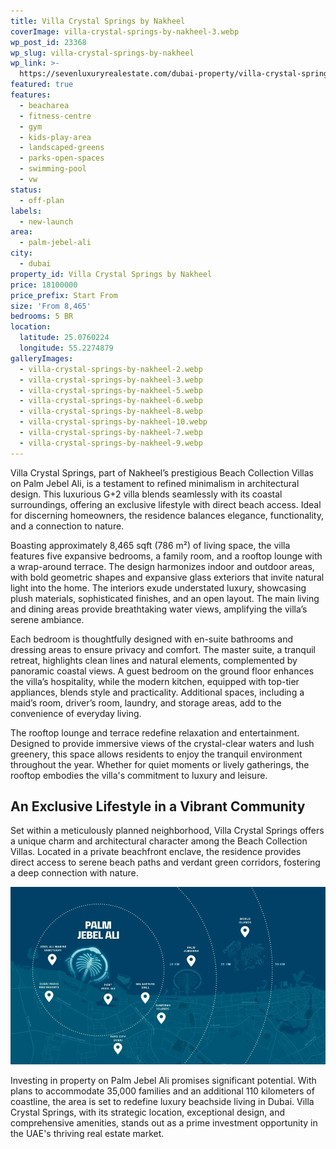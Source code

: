 ```yaml
---
title: Villa Crystal Springs by Nakheel
coverImage: villa-crystal-springs-by-nakheel-3.webp
wp_post_id: 23368
wp_slug: villa-crystal-springs-by-nakheel
wp_link: >-
  https://sevenluxuryrealestate.com/dubai-property/villa-crystal-springs-by-nakheel/
featured: true
features:
  - beacharea
  - fitness-centre
  - gym
  - kids-play-area
  - landscaped-greens
  - parks-open-spaces
  - swimming-pool
  - vw
status:
  - off-plan
labels:
  - new-launch
area:
  - palm-jebel-ali
city:
  - dubai
property_id: Villa Crystal Springs by Nakheel
price: 18100000
price_prefix: Start From
size: 'From 8,465'
bedrooms: 5 BR
location:
  latitude: 25.0760224
  longitude: 55.2274879
galleryImages:
  - villa-crystal-springs-by-nakheel-2.webp
  - villa-crystal-springs-by-nakheel-3.webp
  - villa-crystal-springs-by-nakheel-5.webp
  - villa-crystal-springs-by-nakheel-6.webp
  - villa-crystal-springs-by-nakheel-8.webp
  - villa-crystal-springs-by-nakheel-10.webp
  - villa-crystal-springs-by-nakheel-7.webp
  - villa-crystal-springs-by-nakheel-9.webp
---
```


Villa Crystal Springs, part of Nakheel’s prestigious Beach Collection Villas on Palm Jebel Ali, is a testament to refined minimalism in architectural design. This luxurious G+2 villa blends seamlessly with its coastal surroundings, offering an exclusive lifestyle with direct beach access. Ideal for discerning homeowners, the residence balances elegance, functionality, and a connection to nature.

Boasting approximately 8,465 sqft (786 m²) of living space, the villa features five expansive bedrooms, a family room, and a rooftop lounge with a wrap-around terrace. The design harmonizes indoor and outdoor areas, with bold geometric shapes and expansive glass exteriors that invite natural light into the home. The interiors exude understated luxury, showcasing plush materials, sophisticated finishes, and an open layout. The main living and dining areas provide breathtaking water views, amplifying the villa’s serene ambiance.

Each bedroom is thoughtfully designed with en-suite bathrooms and dressing areas to ensure privacy and comfort. The master suite, a tranquil retreat, highlights clean lines and natural elements, complemented by panoramic coastal views. A guest bedroom on the ground floor enhances the villa’s hospitality, while the modern kitchen, equipped with top-tier appliances, blends style and practicality. Additional spaces, including a maid’s room, driver’s room, laundry, and storage areas, add to the convenience of everyday living.

The rooftop lounge and terrace redefine relaxation and entertainment. Designed to provide immersive views of the crystal-clear waters and lush greenery, this space allows residents to enjoy the tranquil environment throughout the year. Whether for quiet moments or lively gatherings, the rooftop embodies the villa's commitment to luxury and leisure.

## **An Exclusive Lifestyle in a Vibrant Community**

Set within a meticulously planned neighborhood, Villa Crystal Springs offers a unique charm and architectural character among the Beach Collection Villas. Located in a private beachfront enclave, the residence provides direct access to serene beach paths and verdant green corridors, fostering a deep connection with nature.

![Villa Crystal Springs by Nakheel at Palm Jebel Ali, Dubai - Seven Luxury Real Estate](images/villa-crystal-springs-by-nakheel-1-1-1000x563.webp)

Investing in property on Palm Jebel Ali promises significant potential. With plans to accommodate 35,000 families and an additional 110 kilometers of coastline, the area is set to redefine luxury beachside living in Dubai. Villa Crystal Springs, with its strategic location, exceptional design, and comprehensive amenities, stands out as a prime investment opportunity in the UAE's thriving real estate market.
